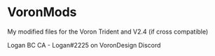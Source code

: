 # VoronMods
My modified files for the Voron Trident and V2.4 (if cross compatible)

Logan BC CA - Logan#2225 on VoronDesign Discord
